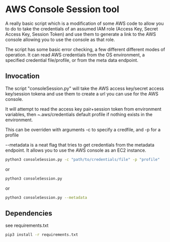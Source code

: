 # AWS Console Session tool

A really basic script which is a modification of some AWS code to allow you to do to take the credentials of an assumed IAM role (Access Key, Secret Access Key, Session Token) and use them to generate a link to the AWS console allowing you to use the console as that role.

The script has some basic error checking, a few different different modes of operation. It can read AWS credentials from the OS environment, a specified credential file/profile, or from the meta data endpoint.

## Invocation

The script "consoleSession.py" will take the AWS access key/secret access key/session tokena and use them to create a url you can use for the AWS console.

It will attempt to read the access key pair+session token from environment variables, then ~.aws/credentials default profile if nothing exists in the environment.

This can be overriden with arguments -c to specify a credfile, and -p for a profile

--metadata is a neat flag that tries to get credentials from the metadata endpoint. It allows you to use the AWS console as an EC2 instance.


```bash
python3 consoleSession.py -c "path/to/credentials/file" -p "profile"
```

or

```bash
python3 consoleSession.py
```

or

```bash
python3 consoleSession.py --metadata
```

## Dependencies

see requirements.txt

```bash
pip3 install -r requirements.txt
```
